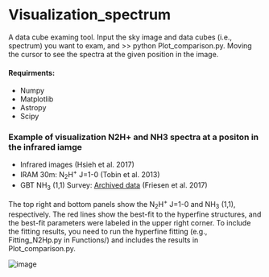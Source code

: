 # Visualization_spectrum

A data cube examing tool. Input the sky image and data cubes (i.e., spectrum) you want to exam, and >> python Plot_comparison.py.
Moving the cursor to see the spectra at the given position in the image.

#### Requirments:
* Numpy
* Matplotlib
* Astropy
* Scipy

### Example of visualization N2H+ and NH3 spectra at a positon in the infrared iamge
* Infrared images (Hsieh et al. 2017)
* IRAM 30m: N<sub>2</sub>H<sup>+</sup> J=1-0 (Tobin et al. 2013)
* GBT NH<sub>3</sub> (1,1) Survey: [Archived data](https://dataverse.harvard.edu/dataverse/GAS_Project) (Friesen et al. 2017)

The top right and bottom panels show the N<sub>2</sub>H<sup>+</sup> J=1-0 and NH<sub>3</sub> (1,1), respectively.
The red lines show the best-fit to the hyperfine structures, and the best-fit parameters were labeled in the upper right corner. To include the fitting results, you need to run the hyperfine fitting (e.g., Fitting_N2Hp.py in Functions/) and includes the results in Plot_comparison.py.

![image](https://github.com/tienhaohsieh/Visualization_spectrum/blob/main/demo.gif)

